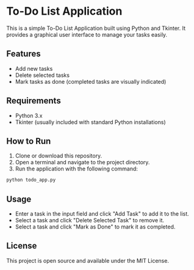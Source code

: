 # To-Do List Application

This is a simple To-Do List Application built using Python and Tkinter. It provides a graphical user interface to manage your tasks easily.

## Features

- Add new tasks
- Delete selected tasks
- Mark tasks as done (completed tasks are visually indicated)

## Requirements

- Python 3.x
- Tkinter (usually included with standard Python installations)

## How to Run

1. Clone or download this repository.
2. Open a terminal and navigate to the project directory.
3. Run the application with the following command:

```bash
python todo_app.py
```

## Usage

- Enter a task in the input field and click "Add Task" to add it to the list.
- Select a task and click "Delete Selected Task" to remove it.
- Select a task and click "Mark as Done" to mark it as completed.

## License

This project is open source and available under the MIT License.
